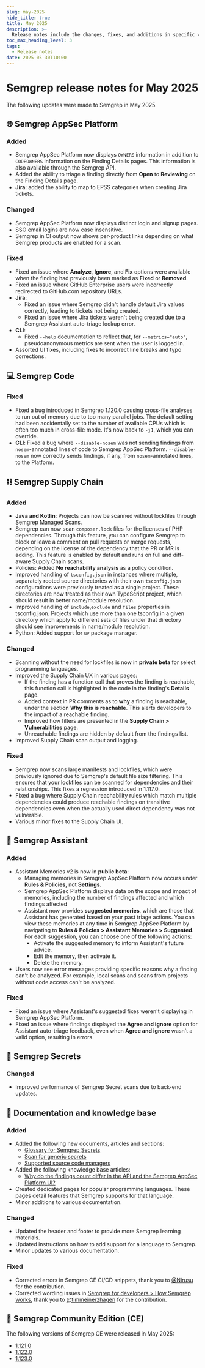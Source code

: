 ```yaml
---
slug: may-2025
hide_title: true
title: May 2025
description: >-
  Release notes include the changes, fixes, and additions in specific versions of Semgrep.
toc_max_heading_level: 3
tags:
  - Release notes
date: 2025-05-30T10:00
---
```


# Semgrep release notes for May 2025

<!-- Remember to add previous month's under-the-cut behavior -->
<!-- Remember to update index page -->

The following updates were made to Semgrep in May 2025.

## 🌐 Semgrep AppSec Platform

### Added

- Semgrep AppSec Platform now displays `OWNERS` information in addition to `CODEOWNERS` information on the Finding Details pages. This information is also available through the Semgrep API.
- Added the ability to triage a finding directly from **Open** to **Reviewing** on the Finding Details page.
- **Jira**: added the ability to map to EPSS categories when creating Jira tickets.

### Changed

- Semgrep AppSec Platform now displays distinct login and signup pages.
- SSO email logins are now case insensitive.
- Semgrep in CI output now shows per-product links depending on what Semgrep products are enabled for a scan.

### Fixed

- Fixed an issue where **Analyze**, **Ignore**, and **Fix** options were available when the finding had previously been marked as **Fixed** or **Removed**.
- Fixed an issue where GitHub Enterprise users were incorrectly redirected to GitHub.com repository URLs.
- **Jira**: 
  - Fixed an issue where Semgrep didn't handle default Jira values correctly, leading to tickets not being created.
  - Fixed an issue where Jira tickets weren't being created due to a Semgrep Assistant auto-triage lookup error.
- **CLI**:
  - Fixed `--help` documentation to reflect that, for `--metrics="auto"`, pseudoanonymous metrics are sent when the user is logged in.
- Assorted UI fixes, including fixes to incorrect line breaks and typo corrections.

## 💻 Semgrep Code

### Fixed

- Fixed a bug introduced in Semgrep 1.120.0 causing cross-file analyses to run out of memory due to too many parallel jobs. The default setting had been accidentally set to the number of available CPUs which is often too much in cross-file mode. It's now back to `-j1`, which you can override. 
- **CLI**: Fixed a bug where `--disable-nosem` was not sending findings from `nosem`-annotated lines of code to Semgrep AppSec Platform. `--disable-nosem` now correctly sends findings, if any, from `nosem`-annotated lines, to the Platform.

## ⛓️ Semgrep Supply Chain

### Added

- **Java and Kotlin**: Projects can now be scanned without lockfiles through Semgrep Managed Scans.
- Semgrep can now scan `composer.lock` files for the licenses of PHP dependencies. Through this feature, you can configure Semgrep to block or leave a comment on pull requests or merge requests, depending on the license of the dependency that the PR or MR is adding. This feature is enabled by default and runs on full and diff-aware Supply Chain scans.
- Policies: Added **No reachability analysis** as a policy condition.
- Improved handling of `tsconfig.json` in instances where multiple, separately rooted source directories with their own `tsconfig.json` configurations were previously treated as a single project. These directories are now treated as their own TypeScript project, which should result in better name/module resolution.
- Improved handling of `include`,`exclude` and `files` properties in tsconfig.json. Projects which use more than one tsconfig in a given directory which apply to different sets of files under that directory should see improvements in name/module resolution.
- Python: Added support for `uv` package manager.

### Changed

- Scanning without the need for lockfiles is now in **private beta** for select programming languages.
- Improved the Supply Chain UX in various pages:
    - If the finding has a function call that proves the finding is reachable, this function call is highlighted in the code in the finding's **Details** page.
    - Added context in PR comments as to **why** a finding is reachable, under the section **Why this is reachable**. This alerts developers to the impact of a reachable finding. 
    - Improved how filters are presented in the **Supply Chain > Vulnerabilities** page.
    - Unreachable findings are hidden by default from the findings list.
- Improved Supply Chain scan output and logging.

### Fixed

- Semgrep now scans large manifests and lockfiles, which were previously ignored due to Semgrep's default file size filtering. This ensures that your lockfiles can be scanned for dependencies and their relationships. This fixes a regression introduced in 1.117.0. 
- Fixed a bug where Supply Chain reachability rules which match multiple dependencies could produce reachable findings on transitive dependencies even when the actually used direct dependency was not vulnerable.
- Various minor fixes to the Supply Chain UI.

## 🤖 Semgrep Assistant

### Added

- Assistant Memories v2 is now in **public beta**:
  - Managing memories in Semgrep AppSec Platform now occurs under **Rules & Policies**, not **Settings**.
  - Semgrep AppSec Platform displays data on the scope and impact of memories, including the number of findings affected and which findings affected
  - Assistant now provides **suggested memories**, which are those that Assistant has generated based on your past triage actions. You can view these memories at any time in Semgrep AppSec Platform by navigating to **Rules & Policies > Assistant Memories > Suggested**. For each suggestion, you can choose one of the following actions:
    - Activate the suggested memory to inform Assistant's future advice.
    - Edit the memory, then activate it.
    - Delete the memory.
- Users now see error messages providing specific reasons why a finding can't be analyzed. For example, local scans and scans from projects without code access can't be analyzed.

### Fixed

- Fixed an issue where Assistant's suggested fixes weren't displaying in Semgrep AppSec Platform.
- Fixed an issue where findings displayed the **Agree and ignore** option for Assistant auto-triage feedback, even when **Agree and ignore** wasn't a valid option, resulting in errors.

## 🔐 Semgrep Secrets

### Changed

- Improved performance of Semgrep Secret scans due to back-end updates.

## 📝 Documentation and knowledge base


### Added

- Added the following new documents, articles and sections:
  - [Glossary for Semgrep Secrets](https://semgrep.dev/docs/semgrep-secrets/glossary)
  - [Scan for generic secrets](/semgrep-secrets/generic-secrets)
  - [Supported source code managers](/docs/getting-started/scm-support)
- Added the following knowledge base articles:
  - [Why do the findings count differ in the API and the Semgrep AppSec Platform UI?](/kb/semgrep-appsec-platform/findings-count-differ-api-platform)
- Created dedicated pages for popular programming languages. These pages detail features that Semgrep supports for that language.
- Minor additions to various documentation.

### Changed

- Updated the header and footer to provide more Semgrep learning materials.
- Updated instructions on how to add support for a language to Semgrep.
- Minor updates to various documentation.


### Fixed

- Corrected errors in Semgrep CE CI/CD snippets, thank you to [@Nirusu](https://github.com/Nirusu) for the contribution.
- Corrected wording issues in [Semgrep for developers > How Semgrep works](/for-developers/detection), thank you to [@timmeinerzhagen](https://github.com/timmeinerzhagen) for the contribution.

## 🔧 Semgrep Community Edition (CE)

The following versions of Semgrep CE were released in May 2025:

* [<i class="fas fa-external-link fa-xs"></i>1.121.0](https://github.com/semgrep/semgrep/releases/tag/v1.121.0)
* [<i class="fas fa-external-link fa-xs"></i>1.122.0](https://github.com/semgrep/semgrep/releases/tag/v1.122.0)
* [<i class="fas fa-external-link fa-xs"></i>1.123.0](https://github.com/semgrep/semgrep/releases/tag/v1.123.0)
